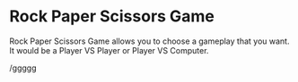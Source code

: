 # Rock Paper Scissors Game

Rock Paper Scissors Game allows you to choose a gameplay that you want. It would be a Player VS Player or Player VS Computer.

/ggggg
